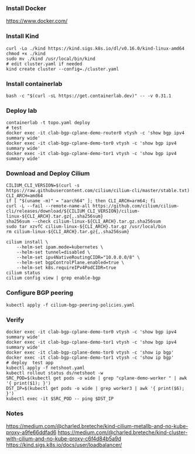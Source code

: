 ### Install Docker
https://www.docker.com/

### Install Kind
```
curl -Lo ./kind https://kind.sigs.k8s.io/dl/v0.16.0/kind-linux-amd64
chmod +x ./kind
sudo mv ./kind /usr/local/bin/kind
# edit cluster.yaml if needed
kind create cluster --config=./cluster.yaml
```
### Install containerlab
```
bash -c "$(curl -sL https://get.containerlab.dev)" -- -v 0.31.1
```
### Deploy lab
```
containerlab -t topo.yaml deploy
# test
docker exec -it clab-bgp-cplane-demo-router0 vtysh -c 'show bgp ipv4 summary wide'
docker exec -it clab-bgp-cplane-demo-tor0 vtysh -c 'show bgp ipv4 summary wide'
docker exec -it clab-bgp-cplane-demo-tor1 vtysh -c 'show bgp ipv4 summary wide'
```
### Download and Deploy Cilium
```
CILIUM_CLI_VERSION=$(curl -s https://raw.githubusercontent.com/cilium/cilium-cli/master/stable.txt)
CLI_ARCH=amd64
if [ "$(uname -m)" = "aarch64" ]; then CLI_ARCH=arm64; fi
curl -L --fail --remote-name-all https://github.com/cilium/cilium-cli/releases/download/${CILIUM_CLI_VERSION}/cilium-linux-${CLI_ARCH}.tar.gz{,.sha256sum}
sha256sum --check cilium-linux-${CLI_ARCH}.tar.gz.sha256sum
sudo tar xzvfC cilium-linux-${CLI_ARCH}.tar.gz /usr/local/bin
rm cilium-linux-${CLI_ARCH}.tar.gz{,.sha256sum}
```
```
cilium install \
    --helm-set ipam.mode=kubernetes \
    --helm-set tunnel=disabled \
    --helm-set ipv4NativeRoutingCIDR="10.0.0.0/8" \
    --helm-set bgpControlPlane.enabled=true \
    --helm-set k8s.requireIPv4PodCIDR=true
cilium status
cilium config view | grep enable-bgp
```
### Configure BGP peering
```
kubectl apply -f cilium-bgp-peering-policies.yaml
```
### Verify
```
docker exec -it clab-bgp-cplane-demo-tor0 vtysh -c 'show bgp ipv4 summary wide'
docker exec -it clab-bgp-cplane-demo-tor1 vtysh -c 'show bgp ipv4 summary wide'
docker exec -it clab-bgp-cplane-demo-tor0 vtysh -c 'show ip bgp'
docker exec -it clab-bgp-cplane-demo-tor1 vtysh -c 'show ip bgp'
# deploy  test app
kubectl apply -f netshoot.yaml
kubectl rollout status ds/netshoot -w
SRC_POD=$(kubectl get pods -o wide | grep "cplane-demo-worker " | awk '{ print($1); }')
DST_IP=$(kubectl get pods -o wide | grep worker3 | awk '{ print($6); }')
kubectl exec -it $SRC_POD -- ping $DST_IP
```

### Notes
https://medium.com/@charled.breteche/kind-cilium-metallb-and-no-kube-proxy-a9fe66ddfad6
https://medium.com/@charled.breteche/kind-cluster-with-cilium-and-no-kube-proxy-c6f4d84b5a9d
https://kind.sigs.k8s.io/docs/user/loadbalancer/

